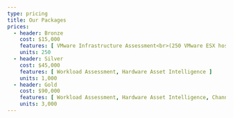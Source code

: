 ```yaml
---
type: pricing
title: Our Packages
prices:
  - header: Bronze
    cost: $15,000
    features: [ VMware Infrastructure Assessment<br>(250 VMware ESX hosts) ]
    units: 250
  - header: Silver
    cost: $45,000
    features: [ Workload Assessment, Hardware Asset Intelligence ]
    units: 1,000
  - header: Gold
    cost: $90,000
    features: [ Workload Assessment, Hardware Asset Intelligence, Channel Partner Ready ]
    units: 3,000
---
```

